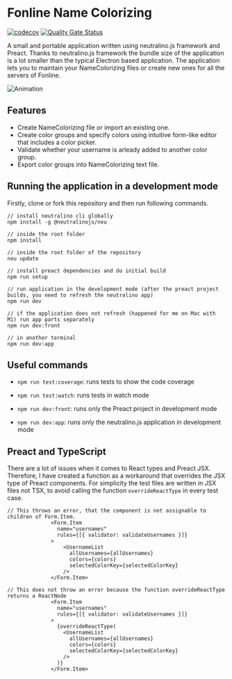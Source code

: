 # Fonline Name Colorizing

[![codecov](https://codecov.io/gh/ernest-rudnicki/fonline-name-colorizing/branch/main/graph/badge.svg?token=LQ0MM46PUI)](https://codecov.io/gh/ernest-rudnicki/fonline-name-colorizing)
[![Quality Gate Status](https://sonarcloud.io/api/project_badges/measure?project=ernest-rudnicki_fonline-name-colorizing&metric=alert_status)](https://sonarcloud.io/summary/new_code?id=ernest-rudnicki_fonline-name-colorizing)

A small and portable application written using neutralino.js framework and Preact. Thanks to neutralino.js framework the bundle size of the application is a lot smaller than the typical Electron based application. The application lets you to maintain your NameColorizing files or create new ones for all the servers of Fonline.

![Animation](https://user-images.githubusercontent.com/37155981/170124903-06c5fc01-7857-4cb1-8649-5c199b8940e9.gif)

## Features
- Create NameColorizing file or import an existing one.
- Create color groups and specify colors using intuitive form-like editor that includes a color picker.
- Validate whether your username is arleady added to another color group.
- Export color groups into NameColorizing text file.

## Running the application in a development mode
Firstly, clone or fork this repository and then run following commands.

```
// install neutralino cli globally
npm install -g @neutralinojs/neu

// inside the root folder
npm install

// inside the root folder of the repository
neu update

// install preact dependencies and do initial build
npm run setup

// run application in the development mode (after the preact project builds, you need to refresh the neutralino app)
npm run dev

// if the application does not refresh (happened for me on Mac with M1) run app parts separately
npm run dev:front

// in another terminal
npm run dev:app
```

## Useful commands

*   `npm run test:coverage`: runs tests to show the code coverage

*   `npm run test:watch`: runs tests in watch mode

*   `npm run dev:front`: runs only the Preact project in development mode

*   `npm run dev:app`: runs only the neutralino.js application in development mode

## Preact and TypeScript
There are a lot of issues when it comes to React types and Preact JSX. Therefore, I have created a function as a workaround that overrides the JSX type of Preact components. For simplicity the test files are written in JSX files not TSX, to avoid calling the function `overrideReactType` in every test case.
```
// This throws an error, that the component is not assignable to children of Form.Item.
              <Form.Item
                name="usernames"
                rules={[{ validator: validateUsernames }]}
              >
                  <UsernameList
                    allUsernames={allUsernames}
                    colors={colors}
                    selectedColorKey={selectedColorKey}
                  />
              </Form.Item>
              
// This does not throw an error because the function overrideReactType returns a ReactNode
              <Form.Item
                name="usernames"
                rules={[{ validator: validateUsernames }]}
              >
                {overrideReactType(
                  <UsernameList
                    allUsernames={allUsernames}
                    colors={colors}
                    selectedColorKey={selectedColorKey}
                  />
                )}
              </Form.Item>
```
